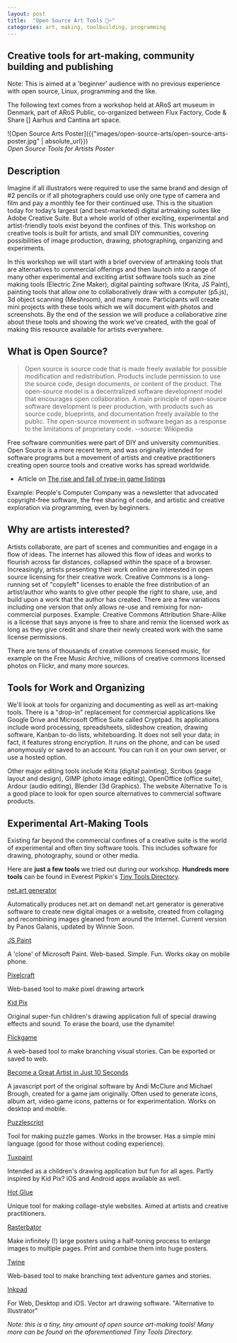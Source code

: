 ```yaml
---
layout: post
title:  "Open Source Art Tools 🧰✂️"
categories: art, making, toolbuilding, programming
---
```


## Creative tools for art-making, community building and publishing

Note: This is aimed at a 'beginner' audience with no previous experience with open source, Linux, programming and the like.

The following text comes from a workshop held at ARoS art museum in Denmark, part of ARoS Public, co-organized between Flux Factory, Code & Share [] Aarhus and Cantina art space.


![Open Source Arts Poster]({{"images/open-source-arts/open-source-arts-poster.jpg" | absolute_url}})  
*Open Source Tools for Artists Poster*

## Description

Imagine if all illustrators were required to use the same brand and design of #2 pencils or if all photographers could use only one type of camera and film and pay a monthly fee for their continued use. This is the situation today for today’s largest (and best-marketed) digital artmaking suites like Adobe Creative Suite. But a whole world of other exciting, experimental and artist-friendly tools exist beyond the confines of this. This workshop on creative tools is built for artists, and small DIY communities, covering possibilities of image production, drawing, photographing, organizing and experiments.

In this workshop we will start with a brief overview of artmaking tools that are alternatives to commercial offerings and then launch into a range of many other experimental and exciting artist software tools such as zine making tools (Electric Zine Maker), digital painting software (Krita, JS Paint), painting tools that allow one to collaboratively draw with a computer (p5.js), 3d object scanning (Meshroom), and many more. Participants will create mini projects with these tools which we will document with photos and screenshots. By the end of the session we will produce a collaborative zine about these tools and showing the work we’ve created, with the goal of making this resource available for artists everywhere.

## What is Open Source?

> Open source is source code that is made freely available for possible modification and redistribution. Products include permission to use the source code, design documents, or content of the product. The open-source model is a decentralized software development model that encourages open collaboration. A main principle of open-source software development is peer production, with products such as source code, blueprints, and documentation freely available to the public. The open-source movement in software began as a response to the limitations of proprietary code. --source: Wikipedia

Free software communities were part of DIY and university communities. Open Source is a more recent term, and was originally intended for software programs but a movement of artists and creative practitioners creating open source tools and creative works has spread worldwide. 

* Article on [The rise and fall of type-in game listings](https://wireframe.raspberrypi.org/articles/the-rise-and-fall-of-type-in-games-listings)

Example: People's Computer Company was a newsletter that advocated copyright-free software, the free sharing of code, and artistic and creative exploration via programming, even by beginners. 

## Why are artists interested?

Artists collaborate, are part of scenes and communities and engage in a flow of ideas. The internet has allowed this flow of ideas and works to flourish across far distances, collapsed within the space of a browser. Increasingly, artists presenting their work online are interested in open source licensing for their creative work. Creative Commons is a long-running set of "copyleft" licenses to enable the free distribution of an artist/author who wants to give other people the right to share, use, and build upon a work that the author has created. There are a few variations including one version that only allows re-use and remixing for non-commercial purposes. Example: Creative Commons Attribution Share-Alike is a license that says anyone is free to share and remix the licensed work as long as they give credit and share their newly created work with the same license permissions.

There are tens of thousands of creative commons licensed music, for example on the Free Music Archive, millions of creative commons licensed photos on Flickr, and many more sources. 

## Tools for Work and Organizing

We'll look at tools for organizing and documenting as well as art-making tools. There is a "drop-in" replacement for commercial applications like Google Drive and Microsoft Office Suite called Cryptpad. Its applications include word processing, spreadsheets, slideshow creation, drawing software, Kanban to-do lists, whiteboarding. It does not sell your data; in fact, it features strong encryption. It runs on the phone, and can be used anonymously or saved to an account. You can run it on your own server, or use a hosted option. 

Other major editing tools include Krita (digital painting), Scribus (page layout and design), GIMP (photo image editing), OpenOffice (office suite), Ardour (audio editing), Blender (3d Graphics). The website Alternative To is a good place to look for open source alternatives to commercial software products. 

## Experimental Art-Making Tools

 Existing far beyond the commercial confines of a creative suite is the world of experimental and often tiny software tools. This includes software for drawing, photography, sound or other media.

Here are **just a few tools** we tried out during our workshop. **Hundreds more tools** can be found in Everest Pipkin's [Tiny Tools Directory](https://tinytools.directory).

[net.art generator](https://net.art-generator.com)

Automatically produces net.art on demand! net.art generator is generative software to create new digital images or a website, created from collaging and recombining images gleaned from around the Internet. Current version by Panos Galanis, updated by Winnie Soon. 

[JS Paint](https://jspaint.app://jspaint.app/)

A 'clone' of Microsoft Paint. Web-based. Simple. Fun. Works okay on mobile phone.

[Pixelcraft](https://pixelcraft.web.app/)

Web-based tool to make pixel drawing artwork

[Kid Pix](https://kidpix.app/)

Original super-fun children's drawing application full of special drawing effects and sound. To erase the board, use the dynamite!

[Flickgame](https://www.flickgame.org/)

A web-based tool to make branching visual stories. Can be exported or saved to web.

[Become a Great Artist in Just 10 Seconds](http://dryad.technology/artist/)

A javascript port of the original software by Andi McClure and Michael Brough, created for a game jam originally. Often used to generate icons, album art, video game icons, patterns or for experimentation. Works on desktop and mobile.

[Puzzlescript](https://www.puzzlescript.net/)

Tool for making puzzle games. Works in the browser. Has a simple mini language (good for those without coding experience).

[Tuxpaint](http://www.tuxpaint.org/)

Intended as a children's drawing application but fun for all ages. Partly inspired by Kid Pix? iOS and Android apps available as well.

[Hot Glue](https://hotglue.me/)

Unique tool for making collage-style websites. Aimed at artists and creative practitioners.

[Rasterbator](https://rasterbator.net/)

Make infinitely (!) large posters using a half-toning process to enlarge images to multiple pages. Print and combine them into huge posters.

[Twine](http://twinery.org)

Web-based tool to make branching text adventure games and stories. 

[Inkpad](http://inkpad.art)

For Web, Desktop and iOS. Vector art drawing software. "Alternative to Illustrator"

*Note: this is a tiny, tiny amount of open source art-making tools! Many more can be found on the aforementioned Tiny Tools Directory.*

